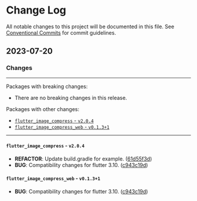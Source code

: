 # Change Log

All notable changes to this project will be documented in this file.
See [Conventional Commits](https://conventionalcommits.org) for commit guidelines.

## 2023-07-20

### Changes

---

Packages with breaking changes:

 - There are no breaking changes in this release.

Packages with other changes:

 - [`flutter_image_compress` - `v2.0.4`](#flutter_image_compress---v204)
 - [`flutter_image_compress_web` - `v0.1.3+1`](#flutter_image_compress_web---v0131)

---

#### `flutter_image_compress` - `v2.0.4`

 - **REFACTOR**: Update build.gradle for example. ([61d55f3d](https://github.com/fluttercandies/flutter_image_compress/commit/61d55f3dc18cd07ab1c2a342a9b1a911193589fe))
 - **BUG**: Compatibility changes for flutter 3.10. ([c943c19d](https://github.com/fluttercandies/flutter_image_compress/commit/c943c19d0c7816b1dadeea7532245421cd393746))

#### `flutter_image_compress_web` - `v0.1.3+1`

 - **BUG**: Compatibility changes for flutter 3.10. ([c943c19d](https://github.com/fluttercandies/flutter_image_compress/commit/c943c19d0c7816b1dadeea7532245421cd393746))

